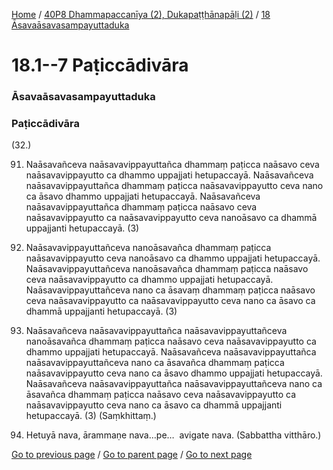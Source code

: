 
[Home](/) / [40P8 Dhammapaccanīya (2), Dukapaṭṭhānapāḷi (2)](/tipitaka/40P8.md) / [18 Āsavaāsavasampayuttaduka](/tipitaka/40P8/18.md)

# 18.1--7 Paṭiccādivāra

### Āsavaāsavasampayuttaduka

### Paṭiccādivāra

(32.)

91. Naāsavañceva naāsavavippayuttañca dhammaṃ paṭicca naāsavo ceva naāsavavippayutto ca dhammo uppajjati hetupaccayā. Naāsavañceva naāsavavippayuttañca dhammaṃ paṭicca naāsavavippayutto ceva nano ca āsavo dhammo uppajjati hetupaccayā. Naāsavañceva naāsavavippayuttañca dhammaṃ paṭicca naāsavo ceva naāsavavippayutto ca naāsavavippayutto ceva nanoāsavo ca dhammā uppajjanti hetupaccayā. (3)

92. Naāsavavippayuttañceva nanoāsavañca dhammaṃ paṭicca naāsavavippayutto ceva nanoāsavo ca dhammo uppajjati hetupaccayā. Naāsavavippayuttañceva nanoāsavañca dhammaṃ paṭicca naāsavo ceva naāsavavippayutto ca dhammo uppajjati hetupaccayā. Naāsavavippayuttañceva nano ca āsavaṃ dhammaṃ paṭicca naāsavo ceva naāsavavippayutto ca naāsavavippayutto ceva nano ca āsavo ca dhammā uppajjanti hetupaccayā. (3)

93. Naāsavañceva naāsavavippayuttañca naāsavavippayuttañceva nanoāsavañca dhammaṃ paṭicca naāsavo ceva naāsavavippayutto ca dhammo uppajjati hetupaccayā. Naāsavañceva naāsavavippayuttañca naāsavavippayuttañceva nano ca āsavañca dhammaṃ paṭicca naāsavavippayutto ceva nano ca āsavo dhammo uppajjati hetupaccayā. Naāsavañceva naāsavavippayuttañca naāsavavippayuttañceva nano ca āsavañca dhammaṃ paṭicca naāsavo ceva naāsavavippayutto ca naāsavavippayutto ceva nano ca āsavo ca dhammā uppajjanti hetupaccayā. (3) (Saṃkhittaṃ.)

94. Hetuyā nava, ārammaṇe nava…pe…  avigate nava. (Sabbattha vitthāro.)

[Go to previous page](/tipitaka/40P8/18.md) / [Go to parent page](/tipitaka/40P8/18.md) / [Go to next page](/tipitaka/40P8/19.md)


